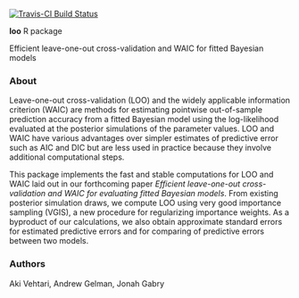 [![Travis-CI Build Status](https://travis-ci.org/jgabry/loo.svg?branch=develop)](https://travis-ci.org/jgabry/loo)

**loo** R package

Efficient leave-one-out cross-validation and WAIC for fitted Bayesian models

### About 

Leave-one-out cross-validation (LOO) and the widely applicable information
criterion (WAIC) are methods for estimating pointwise out-of-sample
prediction accuracy from a fitted Bayesian model using the log-likelihood
evaluated at the posterior simulations of the parameter values. LOO and WAIC
have various advantages over simpler estimates of predictive error such as
AIC and DIC but are less used in practice because they involve additional
computational steps. 

This package implements the fast and stable computations
for LOO and WAIC laid out in our forthcoming paper *Efficient leave-one-out cross-validation and WAIC for evaluating fitted Bayesian models*. From existing posterior simulation draws, we compute LOO using very good importance
sampling (VGIS), a new procedure for regularizing importance weights. As a
byproduct of our calculations, we also obtain approximate standard errors for
estimated predictive errors and for comparing of predictive errors between
two models.

### Authors
Aki Vehtari, Andrew Gelman, Jonah Gabry
